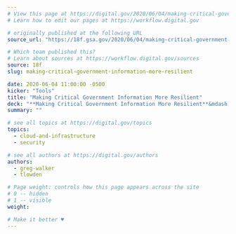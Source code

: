 ```yaml
---
# View this page at https://digital.gov/2020/06/04/making-critical-government-information-more-resilient
# Learn how to edit our pages at https://workflow.digital.gov

# originally published at the following URL
source_url: "https://18f.gsa.gov/2020/06/04/making-critical-government-information-more-resilient/"

# Which team published this?
# Learn about sources at https://workflow.digital.gov/sources
source: 18f
slug: making-critical-government-information-more-resilient

date: 2020-06-04 11:00:00 -0500
kicker: "Tools"
title: "Making Critical Government Information More Resilient"
deck: "**Making Critical Government Information More Resilient**&mdash;A roundup of steps that federal agencies, and other government entities, can take right now to improve the resilience of their websites and serve information more efficiently to the people that need it."
summary: ""

# see all topics at https://digital.gov/topics
topics: 
  - cloud-and-infrastructure
  - security

# see all authors at https://digital.gov/authors
authors: 
  - greg-walker
  - tlowden

# Page weight: controls how this page appears across the site
# 0 -- hidden
# 1 -- visible
weight: 

# Make it better ♥
---
```

